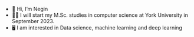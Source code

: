 - 👋 Hi, I’m Negin
- 👩‍💻 I will start my M.Sc. studies in computer science at York University in September 2023.
- 🖥 I am interested in Data science, machine learning and deep learning

<!---
Negiiiin/Negiiiin is a ✨ special ✨ repository because its `README.md` (this file) appears on your GitHub profile.
You can click the Preview link to take a look at your changes.
--->
